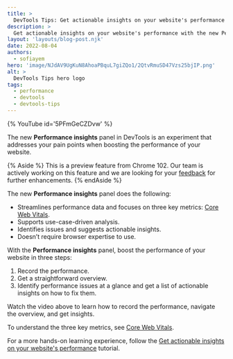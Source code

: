 ```yaml
---
title: >
  DevTools Tips: Get actionable insights on your website's performance
description: >
  Get actionable insights on your website's performance with the new Performance insights panel
layout: 'layouts/blog-post.njk'
date: 2022-08-04
authors:
  - sofiayem
hero: 'image/NJdAV9UgKuN8AhoaPBquL7giZQo1/2QtvRmuSD47Vzs25bjIP.png'
alt: >
  DevTools Tips hero logo
tags:
  - performance
  - devtools
  - devtools-tips
---
```


{% YouTube id='5PFmGeCZDvw' %}

The new **Performance insights** panel in DevTools is an experiment that addresses your pain points when boosting the performance of your website.

{% Aside %}
This is a preview feature from Chrome 102. Our team is actively working on this feature and we are looking for your [feedback](https://goo.gle/perf-insights-feedback) for further enhancements. 
{% endAside %}

The new **Performance insights** panel does the following:

- Streamlines performance data and focuses on three key metrics: [Core Web Vitals](https://web.dev/vitals/).
- Supports use-case-driven analysis.
- Identifies issues and suggests actionable insights.
- Doesn’t require browser expertise to use.

With the **Performance insights** panel, boost the performance of your website in three steps:

1. Record the performance.
2. Get a straightforward overview.
3. Identify performance issues at a glance and get a list of actionable insights on how to fix them.

Watch the video above to learn how to record the performance, navigate the overview, and get insights.

To understand the three key metrics, see [Core Web Vitals](https://web.dev/vitals/).

For a more hands-on learning experience, follow the [Get actionable insights on your website's performance](/docs/devtools/performance-insights/) tutorial.
